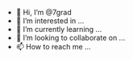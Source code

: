 - 👋 Hi, I’m @7grad
- 👀 I’m interested in ...
- 🌱 I’m currently learning ...
- 💞️ I’m looking to collaborate on ...
- 📫 How to reach me ...

<!---
7grad/7grad is a ✨ special ✨ repository because its `README.md` (this file) appears on your GitHub profile.
You can click the Preview link to take a look at your changes.
--->
